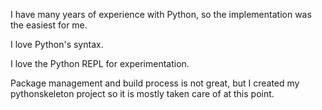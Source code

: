I have many years of experience with Python, so the implementation was the
easiest for me.

I love Python's syntax.

I love the Python REPL for experimentation.

Package management and build process is not great, but I created my
pythonskeleton project so it is mostly taken care of at this point.
